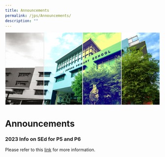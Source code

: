 ```yaml
---
title: Announcements
permalink: /jps/Announcements/
description: ""
---
```

![](/images/Banner.png)

Announcements
=============

### 2023 Info on SEd for P5 and P6

Please refer to this [link](/cce/Programmes/MOE-Sexuality-Education-In-Schools/) for more information.